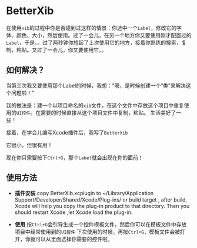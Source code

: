 BetterXib
=========
在使用`xib`的过程中你是否碰到过这样的情景：你选中一个`Label`，修改它的字体、颜色、大小，然后使用。过了一会儿，在另一个地方你又要使用刚才配置过的`Label`，于是。。过了两秒钟你想起了上次使用它的地方，接着你熟练的搜索，复制，粘贴。又过了一会儿，你又要使用它。。

如何解决？
--------

当第三次我又要使用那个Label的时候，我想："嗯，是时候创建一个“类”来解决这个问题啦！"

我的做法是：建一个以项目命名的`xib`文件，在这个文件中存放这个项目中重复使用的`UI控件`。在需要的时候直接从这个项目文件中复制，粘贴。
生活美好了一些！

接着，在学会儿编写Xcode插件后，我写了`BetterXib`

它很小，但很有用！

现在你只需要按下`Ctrl+G`，那个`Label`就会出现在你的面前！

使用方法
--------
- **插件安装**
  copy BetterXib.xcplugin to ~/Library/Application Support/Developer/Shared/Xcode/Plug-ins/ or build target , after build, Xcode will help you copy the plug-in product to that directory.
Then you should restart Xcode ,let Xcode load the plug-in.

- **使用**
  按`Ctrl+G`会引导生成一个控件模板文件，然后你可以在模板文件中存放项目中经常使用到的`UI控件`
  下次使用的时候，再按`Ctrl+G`，模板文件会被打开，你就可以从里面选择你需要的控件啦。
